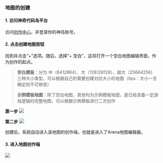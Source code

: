 ### 地图的创建

#### 1. 访问神奇代码岛平台

访问[创作中心](https://dao3.fun/creator)，并登录你的神岛账号。

#### 2. 点击创建地图按钮

找到并点击“+”选项。随后，选择“+ 空白”，这将打开一个空白地图编辑界面，作为创作的起点。

>**空白模板**：分为 中（64*128*64）、大（128*128*128）、超大（256*64*256）三种大小类型，可以根据自己的需要创建对应大小的地图（tips：大小一旦确定则不可修改）
>
>**示例模板地图**：除了空白地图，其他均为示例模板地图，是已经具备一定游戏逻辑的完整地图，可以根据示例模板进行二次创作

**第一步**
![](/QQ20240913-150422.png)

**第二步**
![](/QQ20240913-150356.png)

创建后，系统自动进入该地图的创作端，也就是进入了Arena地图编辑器。
#### 3. 进入地图创作端
![](/QQ20240913-151024.png)